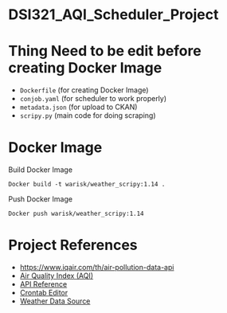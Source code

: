 # DSI321_AQI_Scheduler_Project

# Thing Need to be edit before creating Docker Image
- `Dockerfile` (for creating Docker Image)
- `conjob.yaml` (for scheduler to work properly)
- `metadata.json` (for upload to CKAN)
- `scripy.py` (main code for doing scraping)

# Docker Image
Build Docker Image
```
Docker build -t warisk/weather_scripy:1.14 .
```

Push Docker Image
```
Docker push warisk/weather_scripy:1.14
```
# Project References
* https://www.iqair.com/th/air-pollution-data-api
* [Air Quality Index (AQI)](https://en.wikipedia.org/wiki/Air_quality_index)
* [API Reference](https://api-docs.iqair.com/)
* [Crontab Editor](https://crontab.guru/#*_*/6_*_*_*)
* [Weather Data Source](https://docs.google.com/spreadsheets/d/e/2PACX-1vQlEs3FxFPwm-dpvU1YdsfRgsbfT9WdiXJHZm9kJgGTziPnk-y3TWtftbSbxj6Fe_g0NxYgqyVHTVU5/pubhtml?gid=1397577608&amp;single=true&amp;widget=true&amp;headers=false)

